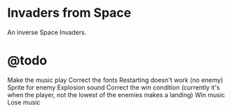 Invaders from Space
===================

An inverse Space Invaders.

@todo
=====

Make the music play
Correct the fonts
Restarting doesn't work (no enemy)
Sprite for enemy
Explosion sound
Correct the win condition (currently it's when the player, not the lowest of the enemies makes a landing)
Win music
Lose music
